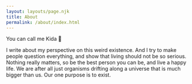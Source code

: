```yaml
---
layout: layouts/page.njk
title: About
permalink: /about/index.html
---
```

You can call me Kida 👋

I write about my perspective on this weird existence. And I try to make people question everything, and show that living should not be so serious. Nothing really matters, so be the best person you can be, and live a happy life. We are after all just organisms drifting along a universe that is much bigger than us. Our one purpose is to exist.